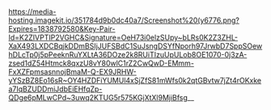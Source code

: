https://media-hosting.imagekit.io/351784d9b0dc40a7/Screenshot%20(y6776.png?Expires=1838792580&Key-Pair-Id=K2ZIVPTIP2VGHC&Signature=OeH73i0elzSUpy~bLRs0K2Z3ZHL-XaX493LXDCBqjkDDmBSIjJUFSBdC1SuJsngDSYfNporh97JrwbD7SppSOewhDLcTp0j5pPeeknRuYXLtA36DOze2k8RUiTIzuUpULob8OE1070-0j3zA-zsed1dZ54Htmck8qxzU8vY80wlC1rZ2CwQwD-EMmm-FxXZFpmsasnnojBmaM-Q-EX9JRHW-yYSzBZ8Eo16sR~OY4HZDFiYUMUl4xSjZfS81mWfs0k2qtGBvtw7jZt4rOKxkea7IqBZUDDmiJdbEiEHfqZp-QDge6pMLwCPd~3uwq2KTUG5r575KGjXtXl9MjiBfsg__
